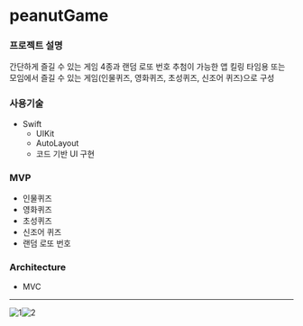 # peanutGame
### 프로젝트 설명

간단하게 즐길 수 있는 게임 4종과 랜덤 로또 번호 추첨이 가능한 앱
킬링 타임용 또는 모임에서 즐길 수 있는 게임(인물퀴즈, 영화퀴즈, 초성퀴즈, 신조어 퀴즈)으로 구성 

### 사용기술
- Swift
    - UIKit
    - AutoLayout
    - 코드 기반 UI 구현

### MVP
- 인물퀴즈
- 영화퀴즈
- 초성퀴즈
- 신조어 퀴즈
- 랜덤 로또 번호

### Architecture
- MVC

---
![1](https://user-images.githubusercontent.com/85544383/226927594-97758730-41bb-4b5b-97fb-f3c0f13617a9.gif)![2](https://user-images.githubusercontent.com/85544383/226927751-21712854-ea69-4c64-8ef6-37f55ef7c436.gif)

